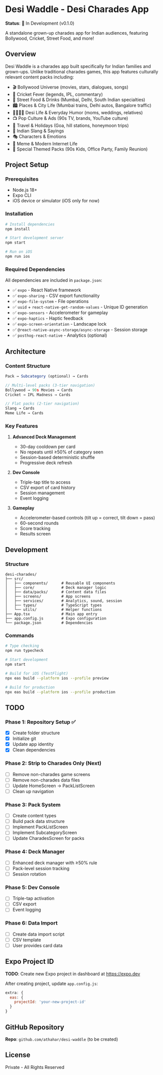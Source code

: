 # Desi Waddle - Desi Charades App

**Status**: 🚧 In Development (v0.1.0)

A standalone grown-up charades app for Indian audiences, featuring Bollywood, Cricket, Street Food, and more!

## Overview

Desi Waddle is a charades app built specifically for Indian families and grown-ups. Unlike traditional charades games, this app features culturally relevant content packs including:

- 🎬 Bollywood Universe (movies, stars, dialogues, songs)
- 🏏 Cricket Fever (legends, IPL, commentary)
- 🍲 Street Food & Drinks (Mumbai, Delhi, South Indian specialties)
- 🏙️ Places & City Life (Mumbai trains, Delhi autos, Bangalore traffic)
- 👨‍👩‍👧‍👦 Desi Life & Everyday Humor (moms, weddings, relatives)
- 📺 Pop Culture & Ads (90s TV, brands, YouTube culture)
- 🛫 Travel & Holidays (Goa, hill stations, honeymoon trips)
- 💬 Indian Slang & Sayings
- 🎭 Characters & Emotions
- 🤪 Meme & Modern Internet Life
- 🧩 Special Themed Packs (90s Kids, Office Party, Family Reunion)

## Project Setup

### Prerequisites
- Node.js 18+
- Expo CLI
- iOS device or simulator (iOS only for now)

### Installation

```bash
# Install dependencies
npm install

# Start development server
npm start

# Run on iOS
npm run ios
```

### Required Dependencies

All dependencies are included in `package.json`:
- ✅ `expo` - React Native framework
- ✅ `expo-sharing` - CSV export functionality
- ✅ `expo-file-system` - File operations
- ✅ `uuid` + `react-native-get-random-values` - Unique ID generation
- ✅ `expo-sensors` - Accelerometer for gameplay
- ✅ `expo-haptics` - Haptic feedback
- ✅ `expo-screen-orientation` - Landscape lock
- ✅ `@react-native-async-storage/async-storage` - Session storage
- ✅ `posthog-react-native` - Analytics (optional)

## Architecture

### Content Structure

```typescript
Pack → Subcategory (optional) → Cards

// Multi-level packs (3-tier navigation)
Bollywood → 90s Movies → Cards
Cricket → IPL Madness → Cards

// Flat packs (2-tier navigation)
Slang → Cards
Meme Life → Cards
```

### Key Features

1. **Advanced Deck Management**
   - 30-day cooldown per card
   - No repeats until ≥50% of category seen
   - Session-based deterministic shuffle
   - Progressive deck refresh

2. **Dev Console**
   - Triple-tap title to access
   - CSV export of card history
   - Session management
   - Event logging

3. **Gameplay**
   - Accelerometer-based controls (tilt up = correct, tilt down = pass)
   - 60-second rounds
   - Score tracking
   - Results screen

## Development

### Structure

```
desi-charades/
├── src/
│   ├── components/      # Reusable UI components
│   ├── core/            # Deck manager logic
│   ├── data/packs/      # Content data files
│   ├── screens/         # App screens
│   ├── services/        # Analytics, sound, session
│   ├── types/           # TypeScript types
│   └── utils/           # Helper functions
├── App.tsx              # Main app entry
├── app.config.js        # Expo configuration
└── package.json         # Dependencies
```

### Commands

```bash
# Type checking
npm run typecheck

# Start development
npm start

# Build for iOS (TestFlight)
npx eas build --platform ios --profile preview

# Build for production
npx eas build --platform ios --profile production
```

## TODO

### Phase 1: Repository Setup ✅
- [x] Create folder structure
- [x] Initialize git
- [x] Update app identity
- [x] Clean dependencies

### Phase 2: Strip to Charades Only (Next)
- [ ] Remove non-charades game screens
- [ ] Remove non-charades data files
- [ ] Update HomeScreen → PackListScreen
- [ ] Clean up navigation

### Phase 3: Pack System
- [ ] Create content types
- [ ] Build pack data structure
- [ ] Implement PackListScreen
- [ ] Implement SubcategoryScreen
- [ ] Update CharadesScreen for packs

### Phase 4: Deck Manager
- [ ] Enhanced deck manager with ≥50% rule
- [ ] Pack-level session tracking
- [ ] Session rotation

### Phase 5: Dev Console
- [ ] Triple-tap activation
- [ ] CSV export
- [ ] Event logging

### Phase 6: Data Import
- [ ] Create data import script
- [ ] CSV template
- [ ] User provides card data

## Expo Project ID

**TODO**: Create new Expo project in dashboard at https://expo.dev

After creating project, update `app.config.js`:
```javascript
extra: {
  eas: {
    projectId: 'your-new-project-id'
  }
}
```

## GitHub Repository

**Repo**: `github.com/athahar/desi-waddle` (to be created)

## License

Private - All Rights Reserved
